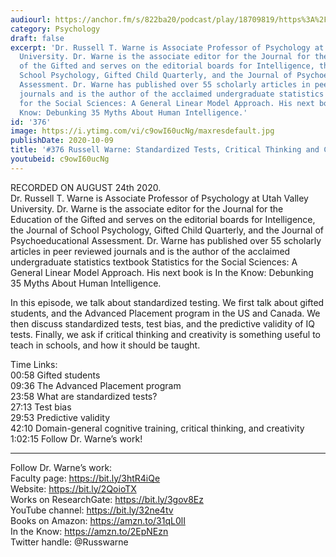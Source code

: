 ```yaml
---
audiourl: https://anchor.fm/s/822ba20/podcast/play/18709819/https%3A%2F%2Fd3ctxlq1ktw2nl.cloudfront.net%2Fstaging%2F2020-7-28%2F63b3df5e-a144-2c34-34f6-389ad0715486.m4a
category: Psychology
draft: false
excerpt: 'Dr. Russell T. Warne is Associate Professor of Psychology at Utah Valley
  University. Dr. Warne is the associate editor for the Journal for the Education
  of the Gifted and serves on the editorial boards for Intelligence, the Journal of
  School Psychology, Gifted Child Quarterly, and the Journal of Psychoeducational
  Assessment. Dr. Warne has published over 55 scholarly articles in peer reviewed
  journals and is the author of the acclaimed undergraduate statistics textbook Statistics
  for the Social Sciences: A General Linear Model Approach. His next book is In the
  Know: Debunking 35 Myths About Human Intelligence.'
id: '376'
image: https://i.ytimg.com/vi/c9owI60ucNg/maxresdefault.jpg
publishDate: 2020-10-09
title: '#376 Russell Warne: Standardized Tests, Critical Thinking and Creativity'
youtubeid: c9owI60ucNg
---
```

<div class="timelinks">

RECORDED ON AUGUST 24th 2020.  
Dr. Russell T. Warne is Associate Professor of Psychology at Utah Valley University. Dr. Warne is the associate editor for the Journal for the Education of the Gifted and serves on the editorial boards for Intelligence, the Journal of School Psychology, Gifted Child Quarterly, and the Journal of Psychoeducational Assessment. Dr. Warne has published over 55 scholarly articles in peer reviewed journals and is the author of the acclaimed undergraduate statistics textbook Statistics for the Social Sciences: A General Linear Model Approach. His next book is In the Know: Debunking 35 Myths About Human Intelligence.

In this episode, we talk about standardized testing. We first talk about gifted students, and the Advanced Placement program in the US and Canada. We then discuss standardized tests, test bias, and the predictive validity of IQ tests. Finally, we ask if critical thinking and creativity is something useful to teach in schools, and how it should be taught.

Time Links:  
<time>00:58</time> Gifted students  
<time>09:36</time> The Advanced Placement program  
<time>23:58</time> What are standardized tests?  
<time>27:13</time> Test bias  
<time>29:53</time> Predictive validity  
<time>42:10</time> Domain-general cognitive training, critical thinking, and creativity   
<time>1:02:15</time> Follow Dr. Warne’s work!

---

Follow Dr. Warne’s work:  
Faculty page: https://bit.ly/3htR4iQe  
Website: https://bit.ly/2QoioTX  
Works on ResearchGate: https://bit.ly/3gov8Ez  
YouTube channel: https://bit.ly/32ne4tv  
Books on Amazon: https://amzn.to/31qL0lI  
In the Know: https://amzn.to/2EpNEzn  
Twitter handle: @Russwarne
</div>


